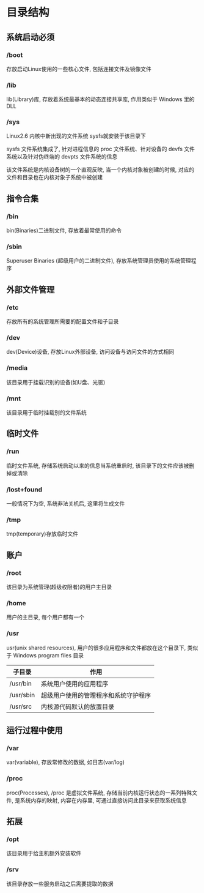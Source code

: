 <!--
 * @Description: 
 * @Version: 1.0
 * @Author: dmjcb
 * @Email:  
 * @Date: 2021-10-16 20:44:32
 * @LastEditors: dmjcb
 * @LastEditTime: 2023-04-17 15:40:08
-->

# 目录结构

## 系统启动必须

### /boot

存放启动Linux使用的一些核心文件, 包括连接文件及镜像文件

### /lib

lib(Library)库, 存放着系统最基本的动态连接共享库, 作用类似于 Windows 里的 DLL

### /sys

Linux2.6 内核中新出现的文件系统 sysfs就安装于该目录下

sysfs 文件系统集成了, 针对进程信息的 proc 文件系统、针对设备的 devfs 文件系统以及针对伪终端的 devpts 文件系统的信息

该文件系统是内核设备树的一个直观反映, 当一个内核对象被创建的时候, 对应的文件和目录也在内核对象子系统中被创建

## 指令合集

### /bin

bin(Binaries)二进制文件, 存放着最常使用的命令

### /sbin

Superuser Binaries (超级用户的二进制文件), 存放系统管理员使用的系统管理程序

## 外部文件管理

### /etc

存放所有的系统管理所需要的配置文件和子目录

### /dev

dev(Device)设备, 存放Linux外部设备, 访问设备与访问文件的方式相同

### /media

该目录用于挂载识别的设备(如U盘、光驱)

### /mnt

该目录用于临时挂载别的文件系统

## 临时文件

### /run

临时文件系统, 存储系统启动以来的信息当系统重启时, 该目录下的文件应该被删掉或清除

### /lost+found

一般情况下为空, 系统非法关机后, 这里将生成文件

### /tmp

tmp(temporary)存放临时文件

## 账户

### /root

该目录为系统管理(超级权限者)的用户主目录

### /home

用户的主目录, 每个用户都有一个

### /usr

usr(unix shared resources), 用户的很多应用程序和文件都放在这个目录下, 类似于 Windows program files 目录

| 子目录    | 作用                                 |
| --------- | ------------------------------------ |
| /usr/bin  | 系统用户使用的应用程序               |
| /usr/sbin | 超级用户使用的管理程序和系统守护程序 |
| /usr/src  | 内核源代码默认的放置目录             |

## 运行过程中使用

### /var

var(variable), 存放常修改的数据, 如日志(var/log)

### /proc

proc(Processes), /proc 是虚拟文件系统, 存储当前内核运行状态的一系列特殊文件, 是系统内存的映射, 内容在内存里, 可通过直接访问此目录来获取系统信息

## 拓展

### /opt

该目录用于给主机额外安装软件

### /srv

该目录存放一些服务启动之后需要提取的数据
